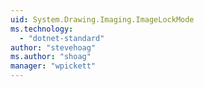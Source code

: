 ```yaml
---
uid: System.Drawing.Imaging.ImageLockMode
ms.technology: 
  - "dotnet-standard"
author: "stevehoag"
ms.author: "shoag"
manager: "wpickett"
---
```

